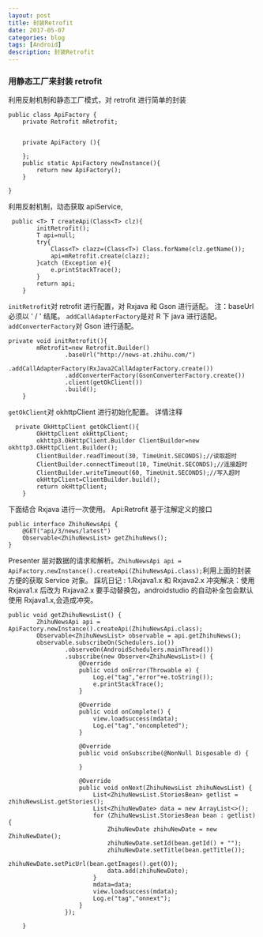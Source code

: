 ```yaml
---
layout: post
title: 封装Retrofit
date: 2017-05-07
categories: blog
tags: [Android]
description: 封装Retrofit
---
```


### 用静态工厂来封装 retrofit

利用反射机制和静态工厂模式，对 retrofit 进行简单的封装

```
public class ApiFactory {
    private Retrofit mRetrofit;


    private ApiFactory (){

    };
    public static ApiFactory newInstance(){
        return new ApiFactory();
    }

}
```

利用反射机制，动态获取 apiService,

```
 public <T> T createApi(Class<T> clz){
        initRetrofit();
        T api=null;
        try{
            Class<T> clazz=(Class<T>) Class.forName(clz.getName());
            api=mRetrofit.create(clazz);
        }catch (Exception e){
            e.printStackTrace();
        }
        return api;
    }
```

`initRetrofit`对 retrofit 进行配置，对 Rxjava 和 Gson 进行适配。
注：baseUrl 必须以 ' / ' 结尾。
`addCallAdapterFactory`是对 R 下 java 进行适配。
`addConverterFactory`对 Gson 进行适配。

```
private void initRetrofit(){
        mRetrofit=new Retrofit.Builder()
                .baseUrl("http://news-at.zhihu.com/")
                .addCallAdapterFactory(RxJava2CallAdapterFactory.create())
                .addConverterFactory(GsonConverterFactory.create())
                .client(getOkClient())
                .build();
    }
```

`getOkClient`对 okhttpClient 进行初始化配置。
详情注释

```
  private OkHttpClient getOkClient(){
        OkHttpClient okHttpClient;
        okhttp3.OkHttpClient.Builder ClientBuilder=new okhttp3.OkHttpClient.Builder();
        ClientBuilder.readTimeout(30, TimeUnit.SECONDS);//读取超时
        ClientBuilder.connectTimeout(10, TimeUnit.SECONDS);//连接超时
        ClientBuilder.writeTimeout(60, TimeUnit.SECONDS);//写入超时
        okHttpClient=ClientBuilder.build();
        return okHttpClient;
    }
```

下面结合 Rxjava 进行一次使用。
Api:Retrofit 基于注解定义的接口

```
public interface ZhihuNewsApi {
    @GET("api/3/news/latest")
    Observable<ZhihuNewsList> getZhihuNews();
}
```

Presenter 层对数据的请求和解析。`ZhihuNewsApi api = ApiFactory.newInstance().createApi(ZhihuNewsApi.class);`利用上面的封装方便的获取 Service 对象。
踩坑日记 :
1.Rxjava1.x 和 Rxjava2.x 冲突解决：使用 Rxjava1.x 后改为 Rxjava2.x 要手动替换包，androidstudio 的自动补全包会默认使用 Rxjava1.x,会造成冲突。

```
public void getZhihuNewsList() {
        ZhihuNewsApi api = ApiFactory.newInstance().createApi(ZhihuNewsApi.class);
        Observable<ZhihuNewsList> observable = api.getZhihuNews();
        observable.subscribeOn(Schedulers.io())
                .observeOn(AndroidSchedulers.mainThread())
                .subscribe(new Observer<ZhihuNewsList>() {
                    @Override
                    public void onError(Throwable e) {
                        Log.e("tag","error"+e.toString());
                        e.printStackTrace();
                    }

                    @Override
                    public void onComplete() {
                        view.loadsuccess(mdata);
                        Log.e("tag","oncompleted");
                    }

                    @Override
                    public void onSubscribe(@NonNull Disposable d) {

                    }

                    @Override
                    public void onNext(ZhihuNewsList zhihuNewsList) {
                        List<ZhihuNewsList.StoriesBean> getlist = zhihuNewsList.getStories();
                        List<ZhihuNewDate> data = new ArrayList<>();
                        for (ZhihuNewsList.StoriesBean bean : getlist) {
                            ZhihuNewDate zhihuNewDate = new ZhihuNewDate();
                            zhihuNewDate.setId(bean.getId() + "");
                            zhihuNewDate.setTitle(bean.getTitle());
                            zhihuNewDate.setPicUrl(bean.getImages().get(0));
                            data.add(zhihuNewDate);
                        }
                        mdata=data;
                        view.loadsuccess(mdata);
                        Log.e("tag","onnext");
                    }
                });

    }
```
